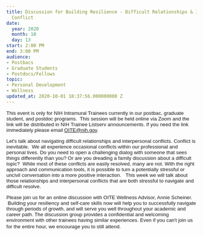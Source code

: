 ```yaml
---
title: Discussion for Building Resilience - Difficult Relationships & Interpersonal
  Conflict
date:
  year: 2020
  month: 10
  day: 13
start: 2:00 PM
end: 3:00 PM
audience:
- Postbacs
- Graduate Students
- Postdocs/Fellows
topic:
- Personal Development
- Wellness
updated_at: 2020-10-01 18:37:56.000000000 Z
---
```

<span style="font-family: arial, helvetica, sans-serif; font-size:
10pt;">This event is only for NIH Intramural Trainees currently in our
postbac, graduate student, and postdoc programs.  This session will be
held online via Zoom and the link will be distributed in NIH Trainee
Listserv announcements. If you need the link immediately please email
OITE@nih.gov. </span>

<span style="font-family: arial, helvetica, sans-serif; font-size:
10pt;">Let's talk about navigating difficult relationships and
interpersonal conflicts. Conflict is inevitable.  We all experience
occasional conflicts within our professional and personal lives. Do you
need to open a challenging dialog with someone that sees things
differently than you? Or are you dreading a family discussion about a
difficult topic?  While most of these conflicts are easily resolved,
many are not. With the right approach and communication tools, it is
possible to turn a potentially stressful or uncivil conversation into a
more positive interaction.   This week we will talk about those
relationships and interpersonal conflicts that are both stressful to
navigate and difficult resolve.  </span>

<span style="font-family: arial, helvetica, sans-serif; font-size:
10pt;">Please join us for an online discussion with OITE Wellness
Advisor, Annie Scheiner.   Building your resiliency and self-care skills
now will help you to successfully navigate through periods of growth,
and will serve you well throughout your academic and career path. The
discussion group provides a confidential and welcoming environment with
other trainees having similar experiences. Even if you can't join us for
the entire hour, we encourage you to still attend. </span> 

 

<!--  /* Font Definitions */  @font-face 	{font-family:"Cambria Math";
	panose-1:2 4 5 3 5 4 6 3 2 4; 	mso-font-charset:0;
	mso-generic-font-family:roman; 	mso-font-pitch:variable;
	mso-font-signature:-536870145 1107305727 0 0 415 0;} @font-face
	{font-family:Calibri; 	panose-1:2 15 5 2 2 2 4 3 2 4;
	mso-font-charset:0; 	mso-generic-font-family:swiss;
	mso-font-pitch:variable; 	mso-font-signature:-536859905 -1073732485 9 0
511 0;} @font-face 	{font-family:"Lucida Grande"; 	panose-1:2 11 6 0 4 5
2 2 2 4; 	mso-font-charset:0; 	mso-generic-font-family:swiss;
	mso-font-pitch:variable; 	mso-font-signature:-520090897 1342218751 0 0
447 0;}  /* Style Definitions */  p.MsoNormal, li.MsoNormal,
div.MsoNormal 	{mso-style-unhide:no; 	mso-style-qformat:yes;
	mso-style-parent:""; 	margin:0in; 	margin-bottom:.0001pt;
	mso-pagination:widow-orphan; 	font-size:12.0pt;
	font-family:"Calibri",sans-serif; 	mso-ascii-font-family:Calibri;
	mso-ascii-theme-font:minor-latin; 	mso-fareast-font-family:Calibri;
	mso-fareast-theme-font:minor-latin; 	mso-hansi-font-family:Calibri;
	mso-hansi-theme-font:minor-latin; 	mso-bidi-font-family:"Times New
Roman"; 	mso-bidi-theme-font:minor-bidi;} .MsoChpDefault
	{mso-style-type:export-only; 	mso-default-props:yes;
	font-family:"Calibri",sans-serif; 	mso-ascii-font-family:Calibri;
	mso-ascii-theme-font:minor-latin; 	mso-fareast-font-family:Calibri;
	mso-fareast-theme-font:minor-latin; 	mso-hansi-font-family:Calibri;
	mso-hansi-theme-font:minor-latin; 	mso-bidi-font-family:"Times New
Roman"; 	mso-bidi-theme-font:minor-bidi;} @page WordSection1
	{size:8.5in 11.0in; 	margin:1.0in 1.0in 1.0in 1.0in;
	mso-header-margin:.5in; 	mso-footer-margin:.5in; 	mso-paper-source:0;}
div.WordSection1 	{page:WordSection1;} -->
